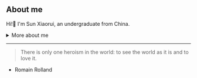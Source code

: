 ## About me

<!-- TO DO: add more details about me later -->
Hi!👋 I'm Sun Xiaorui, an undergraduate from China.

<details>
<summary>More about me</summary>
 
|NAME|BIRTHDAY|REGION|SCHOOL|EMAIL|INTEREST|
|:----:|:----:|:----:|:----:|:----:|:----:|
|Sun Xiaorui|2004.01.18|Chengdu, China|[UESTC](https://www.uestc.edu.cn/)|sunxiaorui2004@gmail.com|sports, movies, music|

</details>

---
> There is only one heroism in the world: to see the world as it is and to love it.
- Romain Rolland


<!--
**bhllx/bhllx** is a ✨ _special_ ✨ repository because its `README.md` (this file) appears on your GitHub profile.

Here are some ideas to get you started:

- 🔭 I’m currently working on ...
- 🌱 I’m currently learning ...
- 👯 I’m looking to collaborate on ...
- 🤔 I’m looking for help with ...
- 💬 Ask me about ...
- 📫 How to reach me: ...
- 😄 Pronouns: ...
- ⚡ Fun fact: ...
-->
